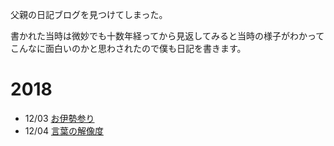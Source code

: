 父親の日記ブログを見つけてしまった。

書かれた当時は微妙でも十数年経ってから見返してみると当時の様子がわかってこんなに面白いのかと思わされたので僕も日記を書きます。

# 2018
- 12/03 [お伊勢参り](./2018/12/03)
- 12/04 [言葉の解像度](./2018/12/04)